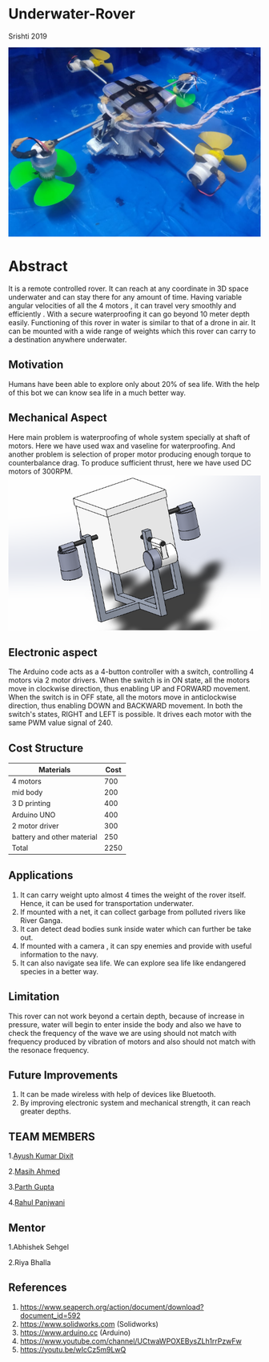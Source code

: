 # Underwater-Rover
Srishti 2019

![](https://github.com/ayushkumardixit/Underwater-Rover/blob/master/Images%20%26%20Videos/IMAGES/Main%20Body%20under%20water.jpeg)


# Abstract

It is a remote controlled rover. It can reach at any coordinate in 3D space underwater and can stay there for any amount of time. Having variable angular velocities of all the 4 motors , it can travel very smoothly and efficiently . With a secure waterproofing it can go beyond 10 meter depth easily. Functioning of this rover in water is similar to that of a drone in air. It can be mounted with a wide range of weights which this rover can carry to a destination anywhere underwater.

## Motivation

Humans have been able to explore only about 20% of sea life. With the help of this bot we can know sea life in a much better way.


## Mechanical Aspect

 Here main problem  is waterproofing of whole system specially at shaft of motors. Here we have used wax and vaseline for waterproofing.
 And another problem is selection of proper motor producing enough torque to counterbalance drag. To produce sufficient thrust, here we have used DC motors of 300RPM.
  ![](https://github.com/ayushkumardixit/Underwater-Rover/blob/master/Mechanical%20Design/Solidworks%20screenshot.png)
 
 ## Electronic aspect
 
 The Arduino code acts as a 4-button controller with a switch, controlling 4 motors via 2 motor drivers. When the switch is in ON state, all the motors move in clockwise direction, thus enabling UP and FORWARD movement. When the switch is in OFF state, all the motors move in anticlockwise direction, thus enabling DOWN and BACKWARD movement. In both the switch's states, RIGHT and LEFT is possible. It drives each motor with the same PWM value signal of 240.
 

 
 ## Cost Structure 
 
 | Materials  | Cost |
| ------------- | ------------- |
| 4 motors | 700 |
| mid body | 200  |
| 3 D printing  | 400 |
| Arduino UNO  |400 |
| 2 motor driver  | 300 |
| battery and other material | 250  |
| Total | 2250 |




## Applications

1. It can carry weight upto almost 4 times the weight of the rover itself. Hence, it can be used for transportation underwater.
2. If mounted with a net, it can collect garbage from polluted rivers like River Ganga.
3. It can detect dead bodies sunk inside water which can further be take out.
4. If mounted with a camera , it can spy enemies and provide with useful information to the navy.
5. It can also navigate sea life. We can explore sea life like endangered species in a better way.


## Limitation

This rover can not work beyond a certain depth, because of increase in pressure, water will begin to enter inside the body and also we have to check the frequency of the wave we are using should not match with frequency produced by vibration of motors and also should not  match with the resonace frequency.

## Future Improvements

1. It can be made wireless with help of devices like Bluetooth.
2. By improving electronic system and mechanical strength, it can reach greater depths.

## TEAM MEMBERS

1.[Ayush Kumar Dixit](https://github.com/ayushkumardixit)

2.[Masih Ahmed](https://github.com/anon766)

3.[Parth Gupta](https://github.com/parthg2211)

4.[Rahul Panjwani](https://github.com/rahulpanjwani)




## Mentor

1.Abhishek Sehgel

2.Riya Bhalla


## References
1. https://www.seaperch.org/action/document/download?document_id=592
2. https://www.solidworks.com (Solidworks)
3. https://www.arduino.cc (Arduino)
4. https://www.youtube.com/channel/UCtwaWPOXEBysZLh1rrPzwFw
5. https://youtu.be/wIcCz5m9LwQ
